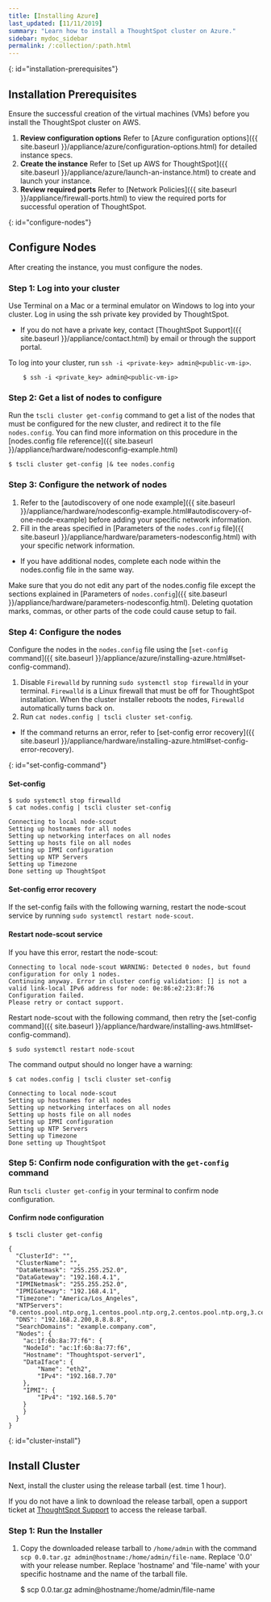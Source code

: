 ```yaml
---
title: [Installing Azure]
last_updated: [11/11/2019]
summary: "Learn how to install a ThoughtSpot cluster on Azure."
sidebar: mydoc_sidebar
permalink: /:collection/:path.html
---
```


{: id="installation-prerequisites"}
## Installation Prerequisites
Ensure the successful creation of the virtual machines (VMs) before you install the ThoughtSpot cluster on AWS.

1. **Review configuration options** Refer to [Azure configuration options]({{ site.baseurl }}/appliance/azure/configuration-options.html) for detailed instance specs.
2. **Create the instance** Refer to [Set up AWS for ThoughtSpot]({{ site.baseurl }}/appliance/azure/launch-an-instance.html) to create and launch your instance.
3. **Review required ports** Refer to [Network Policies]({{ site.baseurl }}/appliance/firewall-ports.html) to view the required ports for successful operation of ThoughtSpot.

{: id="configure-nodes"}
## Configure Nodes
After creating the instance, you must configure the nodes.

### Step 1: Log into your cluster
Use Terminal on a Mac or a terminal emulator on Windows to log into your cluster. Log in using the ssh private key provided by ThoughtSpot.
  * If you do not have a private key, contact [ThoughtSpot Support]({{ site.baseurl }}/appliance/contact.html) by email or through the support portal.

To log into your cluster, run `ssh -i <private-key> admin@<public-vm-ip>`.
```
    $ ssh -i <private_key> admin@<public-vm-ip>
```
### Step 2: Get a list of nodes to configure
Run the `tscli cluster get-config` command to get a list of the nodes that must be configured for the new cluster, and redirect it to the file `nodes.config`. You can find more information on this procedure in the [nodes.config file reference]({{ site.baseurl }}/appliance/hardware/nodesconfig-example.html)

    $ tscli cluster get-config |& tee nodes.config

### Step 3: Configure the network of nodes
1. Refer to the [autodiscovery of one node example]({{ site.baseurl }}/appliance/hardware/nodesconfig-example.html#autodiscovery-of-one-node-example) before adding your specific network information.
2. Fill in the areas specified in [Parameters of the `nodes.config` file]({{ site.baseurl }}/appliance/hardware/parameters-nodesconfig.html) with your specific network information.
  * If you have additional nodes, complete each node within the nodes.config file in the same way.

Make sure that you do not edit any part of the nodes.config file except the sections explained in [Parameters of `nodes.config`]({{ site.baseurl }}/appliance/hardware/parameters-nodesconfig.html). Deleting quotation marks, commas, or other parts of the code could cause setup to fail.

### Step 4: Configure the nodes
Configure the nodes in the `nodes.config` file using the [`set-config` command]({{ site.baseurl }}/appliance/azure/installing-azure.html#set-config-command).
1. Disable `Firewalld` by running `sudo systemctl stop firewalld` in your terminal. `Firewalld` is a Linux firewall that must be off for ThoughtSpot installation. When the cluster installer reboots the nodes, `Firewalld` automatically turns back on.
2. Run `cat nodes.config | tscli cluster set-config`.
  * If the command returns an error, refer to [set-config error recovery]({{ site.baseurl }}/appliance/hardware/installing-azure.html#set-config-error-recovery).

{: id="set-config-command"}

#### Set-config
```
$ sudo systemctl stop firewalld
$ cat nodes.config | tscli cluster set-config

Connecting to local node-scout  
Setting up hostnames for all nodes  
Setting up networking interfaces on all nodes  
Setting up hosts file on all nodes  
Setting up IPMI configuration  
Setting up NTP Servers  
Setting up Timezone  
Done setting up ThoughtSpot
```
#### Set-config error recovery
If the set-config fails with the following warning, restart the node-scout service by running `sudo systemctl restart node-scout`.

#### Restart node-scout service
If you have this error, restart the node-scout:
```
Connecting to local node-scout WARNING: Detected 0 nodes, but found configuration for only 1 nodes.  
Continuing anyway. Error in cluster config validation: [] is not a valid link-local IPv6 address for node: 0e:86:e2:23:8f:76 Configuration failed.
Please retry or contact support.
```
Restart node-scout with the following command, then retry the [set-config command]({{ site.baseurl }}/appliance/hardware/installing-aws.html#set-config-command).

    $ sudo systemctl restart node-scout

The command output should no longer have a warning:
```
$ cat nodes.config | tscli cluster set-config

Connecting to local node-scout  
Setting up hostnames for all nodes  
Setting up networking interfaces on all nodes  
Setting up hosts file on all nodes  
Setting up IPMI configuration  
Setting up NTP Servers  
Setting up Timezone  
Done setting up ThoughtSpot
```

### Step 5: Confirm node configuration with the `get-config` command
Run `tscli cluster get-config` in your terminal to confirm node configuration.

#### Confirm node configuration
```
$ tscli cluster get-config

{  
  "ClusterId": "",  
  "ClusterName": "",  
  "DataNetmask": "255.255.252.0",  
  "DataGateway": "192.168.4.1",  
  "IPMINetmask": "255.255.252.0",  
  "IPMIGateway": "192.168.4.1",  
  "Timezone": "America/Los_Angeles",  
  "NTPServers": "0.centos.pool.ntp.org,1.centos.pool.ntp.org,2.centos.pool.ntp.org,3.centos.pool.ntp.org",  
  "DNS": "192.168.2.200,8.8.8.8",  
  "SearchDomains": "example.company.com",  
  "Nodes": {  	
	"ac:1f:6b:8a:77:f6": {  
  	"NodeId": "ac:1f:6b:8a:77:f6",  
  	"Hostname": "Thoughtspot-server1",  
  	"DataIface": {  
    	"Name": "eth2",  
    	"IPv4": "192.168.7.70"  
  	},  
  	"IPMI": {  
    	"IPv4": "192.168.5.70"  
  	}  
	}  
  }  
}
```
{: id="cluster-install"}
## Install Cluster
Next, install the cluster using the release tarball (est. time 1 hour).

If you do not have a link to download the release tarball, open a support ticket at [ThoughtSpot Support](https://support.thoughtspot.com) to access the release tarball.

### Step 1: Run the Installer
1. Copy the downloaded release tarball to `/home/admin` with the command `scp 0.0.tar.gz admin@hostname:/home/admin/file-name`. Replace '0.0' with your release number. Replace 'hostname' and 'file-name' with your specific hostname and the name of the tarball file.

    $ scp 0.0.tar.gz admin@hostname:/home/admin/file-name
    

